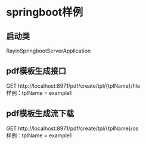 # springboot样例
## 启动类
RayinSpringbootServerApplication
## pdf模板生成接口
GET http://localhost:8971/pdf/create/tpl/{tplName}/file  
样例：tplName = example1

## pdf模板生成流下载
GET http://localhost:8971/pdf/create/tpl/{tplName}/os  
样例：tplName = example1